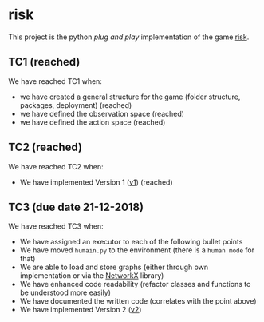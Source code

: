 # risk

This project is the python *plug and play* implementation of the game [risk](https://en.wikipedia.org/wiki/Risk_(game)).

## TC1 (reached)

We have reached TC1 when:
- we have created a general structure for the game (folder structure, packages, deployment) (reached)
- we have defined the observation space (reached)
- we have defined the action space (reached)

## TC2 (reached)

We have reached TC2 when:
- We have implemented Version 1 ([v1](./versions.md)) (reached)

## TC3 (due date 21-12-2018)

We have reached TC3 when:
- We have assigned an executor to each of the following bullet points
- We have moved `humain.py` to the environment (there is a `human mode` for that)
- We are able to load and store graphs (either through own implementation or via the [NetworkX](https://networkx.github.io/documentation/networkx-1.10/overview.html) library)
- We have enhanced code readability (refactor classes and functions to be understood more easily)
- We have documented the written code (correlates with the point above)
- We have implemented Version 2 ([v2](./versions.md))